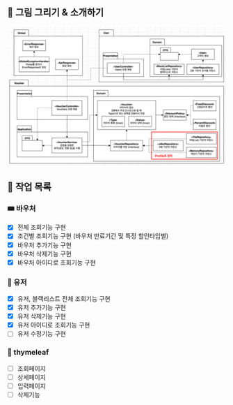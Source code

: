 ## 🎨 그림 그리기 & 소개하기
![img.png](weekly3.png)

## 🔪 작업 목록

### 🎟️ 바우처
- [x] 전체 조회기능 구현
- [x] 조건별 조회기능 구현 (바우처 만료기간 및 특정 할인타입별)
- [x] 바우처 추가기능 구현
- [x] 바우처 삭제기능 구현
- [x] 바우처 아이디로 조회기능 구현

### 👤 유저
- [x] 유저, 블랙리스트 전체 조회기능 구현
- [x] 유저 추가기능 구현
- [x] 유저 삭제기능 구현
- [x] 유저 아이디로 조회기능 구현
- [ ] 유저 수정기능 구현

### 📝 thymeleaf
- [ ] 조회페이지
- [ ] 상세페이지
- [ ] 입력페이지
- [ ] 삭제기능
